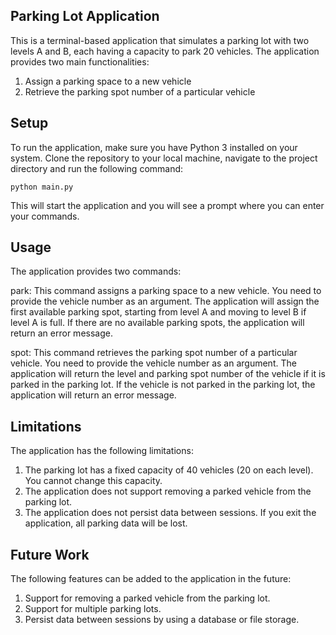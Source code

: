 ## Parking Lot Application
This is a terminal-based application that simulates a parking lot with two levels A and B, each having a capacity to park 20 vehicles. The application provides two main functionalities:

1) Assign a parking space to a new vehicle
2) Retrieve the parking spot number of a particular vehicle

## Setup
To run the application, make sure you have Python 3 installed on your system. Clone the repository to your local machine, navigate to the project directory and run the following command:

```
python main.py
```
This will start the application and you will see a prompt where you can enter your commands.

## Usage
The application provides two commands:

park: This command assigns a parking space to a new vehicle. You need to provide the vehicle number as an argument. The application will assign the first available parking spot, starting from level A and moving to level B if level A is full. If there are no available parking spots, the application will return an error message.

spot: This command retrieves the parking spot number of a particular vehicle. You need to provide the vehicle number as an argument. The application will return the level and parking spot number of the vehicle if it is parked in the parking lot. If the vehicle is not parked in the parking lot, the application will return an error message.

## Limitations
The application has the following limitations:

1) The parking lot has a fixed capacity of 40 vehicles (20 on each level). You cannot change this capacity.
2) The application does not support removing a parked vehicle from the parking lot.
3) The application does not persist data between sessions. If you exit the application, all parking data will be lost.

## Future Work
The following features can be added to the application in the future:

1) Support for removing a parked vehicle from the parking lot.
2) Support for multiple parking lots.
3) Persist data between sessions by using a database or file storage.

